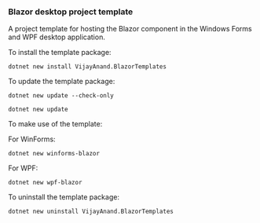 ### Blazor desktop project template

A project template for hosting the Blazor component in the Windows Forms and WPF desktop application.

To install the template package:

```shell
dotnet new install VijayAnand.BlazorTemplates
```

To update the template package:

```shell
dotnet new update --check-only
```
```shell
dotnet new update
```

To make use of the template:

For WinForms:

```shell
dotnet new winforms-blazor
```

For WPF:

```shell
dotnet new wpf-blazor
```

To uninstall the template package:

```shell
dotnet new uninstall VijayAnand.BlazorTemplates
```
